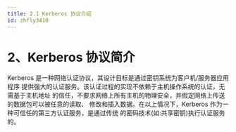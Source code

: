 ```yaml
---
title: 2.1 Kerberos 协议介绍
id: zhfly3410
---
```


# 2、Kerberos 协议简介

Kerberos 是一种网络认证协议，其设计目标是通过密钥系统为客户机/服务器应用程序 提供强大的认证服务。该认证过程的实现不依赖于主机操作系统的认证，无需基于主机地址 的信任，不要求网络上所有主机的物理安全，并假定网络上传送的数据包可以被任意的读取、 修改和插入数据。在以上情况下，Kerberos 作为一种可信任的第三方认证服务，是通过传统 的密码技术(如:共享密钥)执行认证服务的。